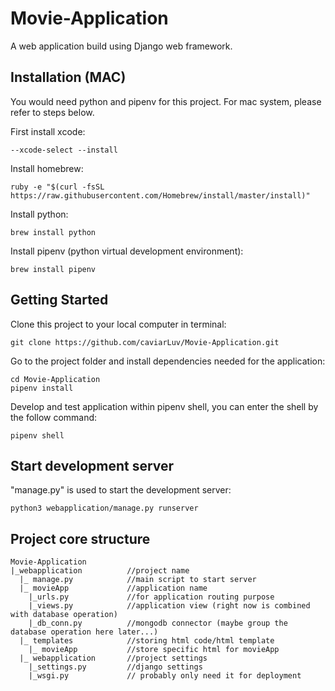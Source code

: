 # Movie-Application
A web application build using Django web framework.

## Installation (MAC)
You would need python and pipenv for this project. For mac system, please refer to steps below.

First install xcode:
```
--xcode-select --install
```
Install homebrew:
```
ruby -e "$(curl -fsSL https://raw.githubusercontent.com/Homebrew/install/master/install)"
```
Install python:
```
brew install python
```
Install pipenv (python virtual development environment):
```
brew install pipenv
```

## Getting Started

Clone this project to your local computer in terminal:
```
git clone https://github.com/caviarLuv/Movie-Application.git
```

Go to the project folder and install dependencies needed for the application:
```
cd Movie-Application
pipenv install
```

Develop and test application within pipenv shell, you can enter the shell by the follow command:
```
pipenv shell
```

## Start development server
"manage.py" is used to start the development server:
```
python3 webapplication/manage.py runserver
```

## Project core structure
```
Movie-Application
|_webapplication          //project name
  |_ manage.py            //main script to start server
  |_ movieApp             //application name
    |_urls.py             //for application routing purpose
    |_views.py            //application view (right now is combined with database operation)
    |_db_conn.py          //mongodb connector (maybe group the database operation here later...)
  |_ templates            //storing html code/html template
    |_ movieApp           //store specific html for movieApp
  |_ webapplication       //project settings
    |_settings.py         //django settings
    |_wsgi.py             // probably only need it for deployment

```
